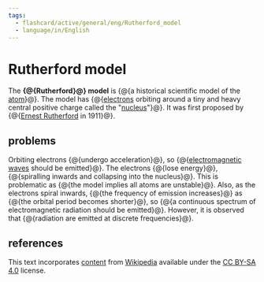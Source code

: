 ```yaml
---
tags:
  - flashcard/active/general/eng/Rutherford_model
  - language/in/English
---
```


# Rutherford model

The __{@{Rutherford}@} model__ is {@{a historical scientific model of the [atom](atom.md)}@}. The model has {@{[electrons](electron.md) orbiting around a tiny and heavy central positive charge called the "[nucleus](nucleus.md)"}@}. It was first proposed by {@{[Ernest Rutherford](Ernest%20Rutherford.md) in 1911}@}. <!--SR:!2027-07-15,1305,350!2026-01-20,877,335!2026-07-25,775,235!2026-12-19,1096,315-->

## problems

Orbiting electrons {@{undergo acceleration}@}, so {@{[electromagnetic waves](electromagnetic%20radiation.md) should be emitted}@}. The electrons {@{lose energy}@}, {@{spiralling inwards and collapsing into the nucleus}@}. This is problematic as {@{the model implies all atoms are unstable}@}. Also, as the electrons spiral inwards, {@{the frequency of emission increases}@} as {@{the orbital period becomes shorter}@}, so {@{a continuous spectrum of electromagnetic radiation should be emitted}@}. However, it is observed that {@{radiation are emitted at discrete frequencies}@}. <!--SR:!2027-03-16,1049,290!2026-09-01,964,290!2026-07-20,1018,330!2026-02-07,813,290!2026-10-13,907,290!2031-10-15,2243,275!2026-07-18,926,290!2026-02-11,742,275!2029-05-05,1614,275-->

## references

This text incorporates [content](https://en.wikipedia.org/wiki/Rutherford_model) from [Wikipedia](Wikipedia.md) available under the [CC BY-SA 4.0](https://creativecommons.org/licenses/by-sa/4.0/) license.
